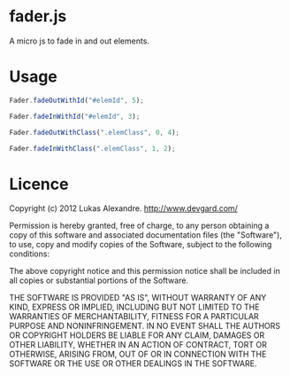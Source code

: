 fader.js
=======

A micro js to fade in and out elements.

Usage
=======

```javascript
Fader.fadeOutWithId("#elemId", 5);

Fader.fadeInWithId("#elemId", 3);

Fader.fadeOutWithClass(".elemClass", 0, 4);

Fader.fadeInWithClass(".elemClass", 1, 2);
```

Licence
=======

Copyright (c) 2012 Lukas Alexandre. http://www.devgard.com/

Permission is hereby granted, free of charge, to any person obtaining
a copy of this software and associated documentation files (the
"Software"), to use, copy and modify copies of the Software, subject
to the following conditions:

The above copyright notice and this permission notice shall be
included in all copies or substantial portions of the Software.

THE SOFTWARE IS PROVIDED "AS IS", WITHOUT WARRANTY OF ANY KIND,
EXPRESS OR IMPLIED, INCLUDING BUT NOT LIMITED TO THE WARRANTIES OF
MERCHANTABILITY, FITNESS FOR A PARTICULAR PURPOSE AND
NONINFRINGEMENT. IN NO EVENT SHALL THE AUTHORS OR COPYRIGHT HOLDERS BE
LIABLE FOR ANY CLAIM, DAMAGES OR OTHER LIABILITY, WHETHER IN AN ACTION
OF CONTRACT, TORT OR OTHERWISE, ARISING FROM, OUT OF OR IN CONNECTION
WITH THE SOFTWARE OR THE USE OR OTHER DEALINGS IN THE SOFTWARE.

